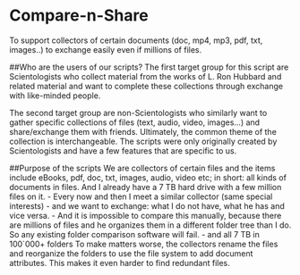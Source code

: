 # Compare-n-Share
To support collectors of certain documents (doc, mp4, mp3, pdf, txt, images..) to exchange easily even if millions of files.

##Who are the users of our scripts?
The first target group for this script are Scientologists who collect material from the works of L. Ron Hubbard and related material and want to complete these collections through exchange with like-minded people.

The second target group are non-Scientologists who similarly want to gather specific collections of files (text, audio, video, images...) and share/exchange them with friends. Ultimately, the common theme of the collection is interchangeable. The scripts were only originally created by Scientologists and have a few features that are specific to us. 

##Purpose of the scripts
We are collectors of certain files and the items include eBooks, pdf, doc, txt, images, audio, video etc; in short: all kinds of documents in files. And I already have a 7 TB hard drive with a few million files on it.
    - Every now and then I meet a similar collector (same special interests)
    - and we want to exchange: what I do not have, what he has and vice versa.
    - And it is impossible to compare this manually, because there are millions of files and he organizes them in a different folder tree than I do. So any existing folder comparison software will fail.
    - and all 7 TB in 100`000+ folders
To make matters worse, the collectors rename the files and reorganize the folders to use the file system to add document attributes. This makes it even harder to find redundant files.
